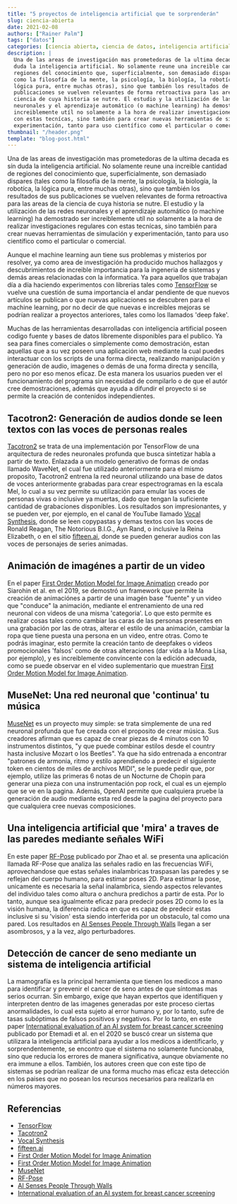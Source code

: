 ```yaml
---
title: "5 proyectos de inteligencia artificial que te sorprenderán"
slug: ciencia-abierta
date: 2021-02-08
authors: ["Rainer Palm"]
tags: ["datos"]
categories: [ciencia abierta, ciencia de datos, inteligencia artificial]
description: |
  Una de las areas de investigación mas prometedoras de la ultima decada es sín
  duda la inteligencia artificial. No solamente reune una increible cantidad de
  regiones del conocimiento que, superficialmente, son demasiado dispares (tales
  como la filosofía de la mente, la psicología, la biología, la robotíca, la
  lógica pura, entre muchas otras), sino que también los resultados de sus
  publicaciones se vuelven relevantes de forma retroactiva para las areas de la
  ciencia de cuya historia se nutre. El estudio y la utilización de las redes
  neuronales y el aprendizaje automático (o machine learning) ha demostrado ser
  increiblemente utíl no solamente a la hora de realizar investigaciones regulares
  con estas tecnícas, sino también para crear nuevas herramientas de simulación y
  experimentación, tanto para uso científico como el particular o comercial.
thumbnail: "/header.png"
template: "blog-post.html"
---
```


Una de las areas de investigación mas prometedoras de la ultima decada es sín
duda la inteligencia artificial. No solamente reune una increible cantidad de
regiones del conocimiento que, superficialmente, son demasiado dispares (tales
como la filosofía de la mente, la psicología, la biología, la robotíca, la
lógica pura, entre muchas otras), sino que también los resultados de sus
publicaciones se vuelven relevantes de forma retroactiva para las areas de la
ciencia de cuya historia se nutre. El estudio y la utilización de las redes
neuronales y el aprendizaje automático (o machine learning) ha demostrado ser
increiblemente utíl no solamente a la hora de realizar investigaciones regulares
con estas tecnícas, sino también para crear nuevas herramientas de simulación y
experimentación, tanto para uso científico como el particular o comercial.

Aunque el machine learning aun tiene sus problemas y misterios por resolver, ya
como area de investigación ha producido muchos hallazgos y descubrimientos de
increible importancia para la ingeneria de sistemas y demás areas relacionadas
con la informatica. Ya para aquellos que trabajan día a día haciendo
experimentos con librerias tales como [TensorFlow](https://www.tensorflow.org/)
se vuelve una cuestión de suma importancia el andar pendiente de que nuevos
artículos se publican o que nuevas aplicaciones se descubren para el machine
learning, por no decir de que nuevas e increibles mejoras se podrían realizar a
proyectos anteriores, tales como los llamados 'deep fake'.

Muchas de las herramientas desarrolladas con inteligencia artificial poseen
codigo fuente y bases de datos libremente disponibles para el publico. Ya sea
para fines comerciales o simplemente como demostración, estan aquellas que a su
vez poseen una aplicación web mediante la cual puedes interactuar con los
scripts de una forma directa, realizando manipulación y generación de audio,
imagenes o demás de una forma directa y sencilla, pero no por eso menos eficaz.
De esta manera los usuarios pueden ver el funcionamiento del programa sin
necesidad de compilarlo o de que el autór cree demostraciones, además que ayuda
a difundir el proyecto si se permite la creación de contenidos independientes.

## Tacotron2: Generación de audios donde se leen textos con las voces de personas reales

[Tacotron2](https://github.com/Rayhane-mamah/Tacotron-2) se trata de una
implementación por TensorFlow de una arquitectura de redes neuronales profunda
que busca sintetizar habla a partir de texto. Enlazada a un modelo generativo de
formas de ondas llamado WaveNet, el cual fue utilizado anteriormente para el
mismo proposito, Tacotron2 entrena la red neuronal utilizando una base de datos
de voces anteriormente grabadas para crear espectrogramas en la escala Mel, lo
cual a su vez permite su utilización para emular las voces de personas vivas o
inclusive ya muertas, dado que tengan la suficiente cantidad de grabaciones
disponibles. Los resultados son impresionantes, y se pueden ver, por ejemplo, en
el canal de YouTube llamado
[Vocal Synthesis](https://www.youtube.com/channel/UCRt-fquxnij9wDnFJnpPS2Q),
donde se leen copypastas y demas textos con las voces de Ronald Reagan, The
Notorious B.I.G., Ayn Rand, o inclusive la Reina Elizabeth, o en el sitio
[fifteen.ai](https://fifteen.ai/), donde se pueden generar audios con las voces
de personajes de series animadas.

## Animación de imagénes a partir de un video

En el paper
[First Order Motion Model for Image Animation](https://aliaksandrsiarohin.github.io/first-order-model-website/)
creado por Siarohin et al. en el 2019, se demostró un framework que permite la
creación de animaciónes a partir de una imagén base "fuente" y un video que
"conduce" la animación, mediante el entrenamiento de una red neuronal con videos
de una misma 'categoria'. Lo que esto permite es realizar cosas tales como
cambiar las caras de las personas presentes en una grabación por las de otras,
alterar el estilo de una animación, cambiar la ropa que tiene puesta una persona
en un video, entre otras. Como te podrás imaginar, esto permite la creación
tanto de deepfakes o videos promocionales 'falsos' como de otras alteraciones
(dar vida a la Mona Lisa, por ejemplo), y es increiblemente convincente con la
edición adecuada, como se puede observar en el video suplementario que muestran
[First Order Motion Model for Image Animation](https://www.youtube.com/watch?v=u-0cQ-grXBQ).

## MuseNet: Una red neuronal que 'continua' tu música

[MuseNet](https://openai.com/blog/musenet/) es un proyecto muy simple: se trata
simplemente de una red neuronal profunda que fue creada con el proposito de
crear música. Sus creadores afirman que es capaz de crear piezas de 4 minutos
con 10 instrumentos distintos, "y que puede combinar estilos desde el country
hasta inclusive Mozart o los Beetles". Ya que ha sido entrenada a encontrar
"patrones de armonia, ritmo y estilo aprendiendo a predecir el siguiente token
en cientos de miles de archivos MIDI", se le puede pedir que, por ejemplo,
utilize las primeras 6 notas de un Nocturne de Chopin para generar una pieza con
una instrumentación pop rock, el cual es un ejemplo que se ve en la pagina.
Además, OpenAI permite que cualquiera pruebe la generación de audio mediante
esta red desde la pagina del proyecto para que cualquiera cree nuevas
composiciones.

## Una inteligencia artificial que 'mira' a traves de las paredes mediante señales WiFi

En este paper [RF-Pose](https://rfpose.csail.mit.edu/#Paper) publicado por Zhao
et al. se presenta una aplicación llamada RF-Pose que analiza las señales radio
en las frecuencias WiFi, aprovechandose que estas señales inalambricas traspasan
las paredes y se reflejan del cuerpo humano, para estimar poses 2D. Para estimar
la pose, unicamente es necesaria la señal inalambrica, siendo aspectos
relevantes del individuo tales como altura o anchura predichos a partir de esta.
Por lo tanto, aunque sea igualmente eficaz para predecir poses 2D como lo es la
visión humana, la diferencia radica en que es capaz de predecir estas inclusive
si su 'vision' esta siendo interferida por un obstaculo, tal como una pared. Los
resultados en
[AI Senses People Through Walls](https://www.youtube.com/watch?v=HgDdaMy8KNE)
llegan a ser asombrosos, y a la vez, algo perturbadores.

## Detección de cancer de seno mediante un sistema de inteligencia artificial

La mamografía es la principal herramienta que tienen los medicos a mano para
identificar y prevenir el cancer de seno antes de que síntomas mas serios
ocurran. Sin embargo, exige que hayan expertos que identífiquen y interpreten
dentro de las imagenes generadas por este proceso ciertas anormalidades, lo cual
esta sujeto al error humano y, por lo tanto, sufre de tasas subóptimas de falsos
positivos y negativos. Por lo tanto, en este paper
[International evaluation of an AI system for breast cancer screening](https://www.nature.com/articles/s41586-019-1799-6)
publicado por Etemadi et al. en el 2020 se buscó crear un sistema que utilizara
la inteligencia artificial para ayudar a los medicos a identíficarlo, y
sorprendentemente, se encontro que el sistema no solamente funcionaba, sino que
reducia los errores de manera significativa, aunque obviamente no era immune a
ellos. También, los autores creen que con este tipo de sistemas se podrían
realizar de una forma mucho mas eficaz esta detección en los paises que no
posean los recursos necesarios para realizarla en números mayores.

## Referencias

- [TensorFlow](https://www.tensorflow.org/)
- [Tacotron2](https://github.com/Rayhane-mamah/Tacotron-2)
- [Vocal Synthesis](https://www.youtube.com/channel/UCRt-fquxnij9wDnFJnpPS2Q)
- [fifteen.ai](https://fifteen.ai/)
- [First Order Motion Model for Image Animation](https://aliaksandrsiarohin.github.io/first-order-model-website/)
- [First Order Motion Model for Image Animation](https://www.youtube.com/watch?v=u-0cQ-grXBQ)
- [MuseNet](https://openai.com/blog/musenet/)
- [RF-Pose](https://rfpose.csail.mit.edu/#Paper)
- [AI Senses People Through Walls](https://www.youtube.com/watch?v=HgDdaMy8KNE)
- [International evaluation of an AI system for breast cancer screening](https://www.nature.com/articles/s41586-019-1799-6)
